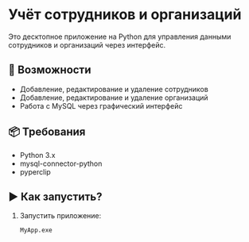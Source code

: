 # Учёт сотрудников и организаций

Это десктопное приложение на Python для управления данными сотрудников и организаций через интерфейс.

## 🧩 Возможности

- Добавление, редактирование и удаление сотрудников
- Добавление, редактирование и удаление организаций
- Работа с MySQL через графический интерфейс

## 📦 Требования

- Python 3.x
- mysql-connector-python
- pyperclip

## ▶️ Как запустить?

1. Запустить приложение:
   ```bash
   MyApp.exe